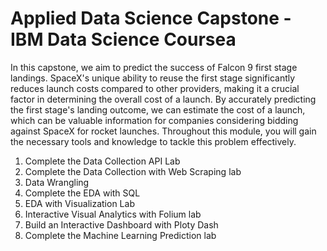# Applied Data Science Capstone - IBM Data Science Coursea
In this capstone, we aim to predict the success of Falcon 9 first stage landings. SpaceX's unique ability to reuse the first stage significantly reduces launch costs compared to other providers, making it a crucial factor in determining the overall cost of a launch. By accurately predicting the first stage's landing outcome, we can estimate the cost of a launch, which can be valuable information for companies considering bidding against SpaceX for rocket launches. Throughout this module, you will gain the necessary tools and knowledge to tackle this problem effectively.
1. Complete the Data Collection API Lab
2. Complete the Data Collection with Web Scraping lab
3. Data Wrangling
4. Complete the EDA with SQL
5. EDA with Visualization Lab
6. Interactive Visual Analytics with Folium lab
7. Build an Interactive Dashboard with Ploty Dash
8. Complete the Machine Learning Prediction lab
